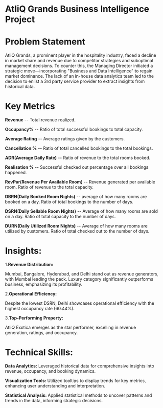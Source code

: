# AtliQ Grands Business Intelligence Project

# Problem Statement

AtliQ Grands, a prominent player in the hospitality industry, faced a decline in market share and revenue due to competitor strategies and suboptimal management decisions. To counter this, the Managing Director initiated a strategic move—incorporating "Business and Data Intelligence" to regain market dominance. The lack of an in-house data analytics team led to the decision to enlist a 3rd party service provider to extract insights from historical data.

# Key Metrics

**Revenue** -- Total revenue realized.

**Occupancy%** -- Ratio of total successful bookings to total capacity.

**Average Rating** -- Average ratings given by the customers.

**Cancellation %** -- Ratio of total cancelled bookings to the total bookings.

**ADR(Average Daily Rate)** -- Ratio of revenue to the total rooms booked.

**Realisation %** -- Successful checked out percentage over all bookings happened.

**RevPar(Revenue Per Available Room)** -- Revenue generated per available room. Ratio of revenue to the total capacity.

**DBRN(Daily Booked Room Nights)** -- average of how many rooms are booked on a day. Ratio of total bookings to the number of days.

**DSRN(Daily Sellable Room Nights)** -- Average of how many rooms are sold on a day. Ratio of total capacity to the number of days.

**DURN(Daily Utilized Room Nights)** -- Average of how many rooms are utilized by customers. Ratio of total checked out to the number of days.

# Insights:

1.**Revenue Distribution:**

Mumbai, Bangalore, Hyderabad, and Delhi stand out as revenue generators, with Mumbai leading the pack.
Luxury category significantly outperforms business, emphasizing its profitability.

2.**Operational Efficiency:**

Despite the lowest DSRN, Delhi showcases operational efficiency with the highest occupancy rate (60.44%).

3.**Top-Performing Property:**

AtliQ Exotica emerges as the star performer, excelling in revenue generation, ratings, and occupancy.

# Technical Skills:

**Data Analytics:** Leveraged historical data for comprehensive insights into revenue, occupancy, and booking dynamics.

**Visualization Tools:** Utilized tooltips to display trends for key metrics, enhancing user understanding and interpretation.

**Statistical Analysis:** Applied statistical methods to uncover patterns and trends in the data, informing strategic decisions.


